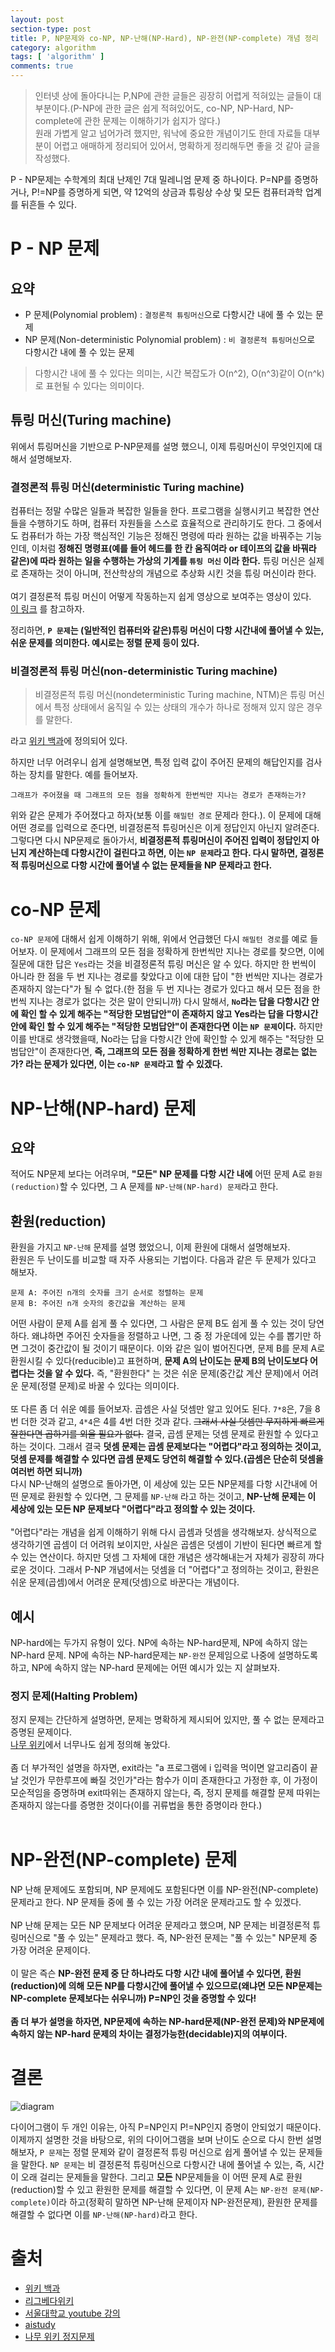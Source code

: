 ```yaml
---
layout: post
section-type: post
title: P, NP문제와 co-NP, NP-난해(NP-Hard), NP-완전(NP-complete) 개념 정리
category: algorithm
tags: [ 'algorithm' ]
comments: true
---
```


> 인터넷 상에 돌아다니는 P,NP에 관한 글들은 굉장히 어렵게 적혀있는 글들이 대부분이다.(P-NP에 관한 글은 쉽게 적혀있어도, co-NP, NP-Hard, NP-complete에 관한 문제는 이해하기가 쉽지가 않다.)  
> 원래 가볍게 알고 넘어가려 했지만, 워낙에 중요한 개념이기도 한데 자료들 대부분이 어렵고 애매하게 정리되어 있어서, 명확하게 정리해두면 좋을 것 같아 글을 작성했다.  

P - NP문제는 수학계의 최대 난제인 7대 밀레니엄 문제 중 하나이다. P=NP를 증명하거나, P!=NP를 증명하게 되면, 약 12억의 상금과 튜링상 수상 및 모든 컴퓨터과학 업계를 뒤흔들 수 있다.

# P - NP 문제

## 요약

- P 문제(Polynomial problem) : `결정론적 튜링머신`으로 다항시간 내에 풀 수 있는 문제
- NP 문제(Non-deterministic Polynomial problem) : `비 결정론적 튜링머신`으로 다항시간 내에 풀 수 있는 문제

> 다항시간 내에 풀 수 있다는 의미는, 시간 복잡도가 O(n^2), O(n^3)같이 O(n^k)로 표현될 수 있다는 의미이다.

## 튜링 머신(Turing machine)

위에서 튜링머신을 기반으로 P-NP문제를 설명 했으니, 이제 튜링머신이 무엇인지에 대해서 설명해보자.

### 결정론적 튜링 머신(deterministic Turing machine)

컴퓨터는 정말 수많은 일들과 복잡한 일들을 한다. 프로그램을 실행시키고 복잡한 연산들을 수행하기도 하며, 컴퓨터 자원들을 스스로 효율적으로 관리하기도 한다. 그 중에서도 컴퓨터가 하는 가장 핵심적인 기능은 정해진 명령에 따라 원하는 값을 바꿔주는 기능인데, 이처럼 **정해진 명령표(예를 들어 헤드를 한 칸 움직여라 or 테이프의 값을 바꿔라 같은)에 따라 원하는 일을 수행하는 가상의 기계를 `튜링 머신` 이라 한다.** 튜링 머신은 실제로 존재하는 것이 아니며, 전산학상의 개념으로 추상화 시킨 것을 튜링 머신이라 한다.  
<br />
여기 결정론적 튜링 머신이 어떻게 작동하는지 쉽게 영상으로 보여주는 영상이 있다.  
[이 링크](https://www.youtube.com/watch?v=DDu652WsYbc) 를 참고하자.

정리하면, **`P 문제`는 (일반적인 컴퓨터와 같은)튜링 머신이 다항 시간내에 풀어낼 수 있는, 쉬운 문제를 의미한다. 예시로는 정렬 문제 등이 있다.**

### 비결정론적 튜링 머신(non-deterministic Turing machine)

> 비결정론적 튜링 머신(nondeterministic Turing machine, NTM)은 튜링 머신에서 특정 상태에서 움직일 수 있는 상태의 개수가 하나로 정해져 있지 않은 경우를 말한다.

라고 [위키 백과](https://ko.wikipedia.org/wiki/%EB%B9%84%EA%B2%B0%EC%A0%95%EB%A1%A0%EC%A0%81_%ED%8A%9C%EB%A7%81_%EA%B8%B0%EA%B3%84)에 정의되어 있다.  

하지만 너무 어려우니 쉽게 설명해보면, 특정 입력 값이 주어진 문제의 해답인지를 검사하는 장치를 말한다. 예를 들어보자.
```
그래프가 주어졌을 때 그래프의 모든 점을 정확하게 한번씩만 지나는 경로가 존재하는가?
```
위와 같은 문제가 주어졌다고 하자(보통 이를 `해밀턴 경로` 문제라 한다.). 이 문제에 대해 어떤 경로를 입력으로 준다면, 비결정론적 튜링머신은 이게 정답인지 아닌지 알려준다.
그렇다면 다시 NP문제로 돌아가서, **비결정론적 튜링머신이 주어진 입력이 정답인지 아닌지  계산하는데 다항시간이 걸린다고 하면, 이는 `NP 문제`라고 한다. 다시 말하면, 결정론적 튜링머신으로 다항 시간에 풀어낼 수 없는 문제들을 NP 문제라고 한다.**

# co-NP 문제

`co-NP 문제`에 대해서 쉽게 이해하기 위해, 위에서 언급했던 다시 `해밀턴 경로`를 예로 들어보자. 이 문제에서 그래프의 모든 점을 정확하게 한번씩만 지나는 경로를 찾으면, 이에 질문에 대한 답은 `Yes`라는 것을 비결정론적 튜링 머신은 알 수 있다. 하지만 한 번씩이 아니라 한 점을 두 번 지나는 경로를 찾았다고 이에 대한 답이 "한 번씩만 지나는 경로가 존재하지 않는다"가 될 수 없다.(한 점을 두 번 지나는 경로가 있다고 해서 모든 점을 한 번씩 지나는 경로가 없다는 것은 말이 안되니까)
다시 말해서, **`No`라는 답을 다항시간 안에 확인 할 수 있게 해주는 "적당한 모범답안"이 존재하지 않고 Yes라는 답을 다항시간 안에 확인 할 수 있게 해주는 "적당한 모범답안"이 존재한다면 이는 `NP 문제`이다.** 하지만 이를 반대로 생각했을때, No라는 답을 다항시간 안에 확인할 수 있게 해주는 "적당한 모범답안"이 존재한다면, **즉, 그래프의 모든 점을 정확하게 한번 씩만 지나는 경로는 없는가? 라는 문제가 있다면, 이는 `co-NP 문제`라고 할 수 있겠다.**

# NP-난해(NP-hard) 문제

## 요약

적어도 NP문제 보다는 어려우며, **"모든" NP 문제를 다항 시간 내에** 어떤 문제 A로 `환원(reduction)`할 수 있다면, 그 A 문제를 `NP-난해(NP-hard) 문제`라고 한다.

## 환원(reduction)

환원을 가지고 `NP-난해` 문제를 설명 했었으니, 이제 환원에 대해서 설명해보자.  
환원은 두 난이도를 비교할 때 자주 사용되는 기법이다. 다음과 같은 두 문제가 있다고 해보자.

```
문제 A: 주어진 n개의 숫자를 크기 순서로 정렬하는 문제
문제 B: 주어진 n개 숫자의 중간값을 계산하는 문제
```

어떤 사람이 문제 A를 쉽게 풀 수 있다면, 그 사람은 문제 B도 쉽게 풀 수 있는 것이 당연하다. 왜냐하면 주어진 숫자들을 정렬하고 나면, 그 중 정 가운데에 있는 수를 뽑기만 하면 그것이 중간값이 될 것이기 때문이다. 이와 같은 일이 벌어진다면, 문제 B를 문제 A로 환원시킬 수 있다(reducible)고 표현하며, **문제 A의 난이도는 문제 B의 난이도보다 어렵다는 것을 알 수 있다.** 즉, "환원한다" 는 것은 쉬운 문제(중간값 계산 문제)에서 어려운 문제(정렬 문제)로 바꿀 수 있다는 의미이다.  
<br />
또 다른 좀 더 쉬운 예를 들어보자. 곱셈은 사실 덧셈만 알고 있어도 된다. `7*8`은, 7을 8번 더한 것과 같고, `4*4`은 4를 4번 더한 것과 같다. ~~그래서 사실 덧셈만 무지하게 빠르게 잘한다면 곱하기를 외울 필요가 없다.~~ 결국, 곱셈 문제는 덧셈 문제로 환원할 수 있다고 하는 것이다. 그래서 결국 **덧셈 문제는 곱셈 문제보다는 "어렵다"라고 정의하는 것이고, 덧셈 문제를 해결할 수 있다면 곱셈 문제도 당연히 해결할 수 있다.(곱셈은 단순히 덧셈을 여러번 하면 되니까)**
<br />
다시 NP-난해의 설명으로 돌아가면, 이 세상에 있는 모든 NP문제를 다항 시간내에 어떤 문제로 환원할 수 있다면, 그 문제를 `NP-난해` 라고 하는 것이고, **NP-난해 문제는 이 세상에 있는 모든 NP 문제보다 "어렵다"라고 정의할 수 있는 것이다.**  
<br />
"어렵다"라는 개념을 쉽게 이해하기 위해 다시 곱셈과 덧셈을 생각해보자. 상식적으로 생각하기엔 곱셈이 더 어려워 보이지만, 사실은 곱셈은 덧셈이 기반이 된다면 빠르게 할 수 있는 연산이다. 하지만 덧셈 그 자체에 대한 개념은 생각해내는거 자체가 굉장히 까다로운 것이다. 그래서 P-NP 개념에서는 덧셈을 더 "어렵다"고 정의하는 것이고, 환원은 쉬운 문제(곱셈)에서 어려운 문제(덧셈)으로 바꾼다는 개념이다.

## 예시

NP-hard에는 두가지 유형이 있다. NP에 속하는 NP-hard문제, NP에 속하지 않는 NP-hard 문제.
NP에 속하는 NP-hard문제는 `NP-완전` 문제임으로 나중에 설명하도록 하고, NP에 속하지 않는 NP-hard 문제에는 어떤 예시가 있는 지 살펴보자.

### 정지 문제(Halting Problem)

정지 문제는 간단하게 설명하면, 문제는 명확하게 제시되어 있지만, 풀 수 없는 문제라고 증명된 문제이다.  
[나무 위키](https://namu.wiki/w/%EC%A0%95%EC%A7%80%20%EB%AC%B8%EC%A0%9C)에서 너무나도 쉽게 정의해 놓았다.  
<br/>
좀 더 부가적인 설명을 하자면, exit라는 "a 프로그램에 i 입력을 먹이면 알고리즘이 끝날 것인가 무한루프에 빠질 것인가"라는 함수가 이미 존재한다고 가정한 후, 이 가정이 모순적임을 증명하며 exit따위는 존재하지 않는다, 즉, 정지 문제를 해결할 문제 따위는 존재하지 않는다를 증명한 것이다(이를 귀류법을 통한 증명이라 한다.)  
<br/>

# NP-완전(NP-complete) 문제

NP 난해 문제에도 포함되며, NP 문제에도 포함된다면 이를 NP-완전(NP-complete) 문제라고 한다.
NP 문제들 중에 풀 수 있는 가장 어려운 문제라고도 할 수 있겠다.  
<br/>
NP 난해 문제는 모든 NP 문제보다 어려운 문제라고 했으며, NP 문제는 비결정론적 튜링머신으로 "풀 수 있는" 문제라고 했다. 즉, NP-완전 문제는 "풀 수 있는" NP문제 중 가장 어려운 문제이다.    
<br/>
이 말은 즉슨 **NP-완전 문제 중 단 하나라도 다항 시간 내에 풀어낼 수 있다면, 환원(reduction)에 의해 모든 NP를 다항시간에 풀어낼 수 있으므로(왜냐면 모든 NP문제는 NP-complete 문제보다는 쉬우니까) P=NP인 것을 증명할 수 있다!**  
<br/>
**좀 더 부가 설명을 하자면, NP문제에 속하는 NP-hard문제(NP-완전 문제)와 NP문제에 속하지 않는 NP-hard 문제의 차이는 결정가능한(decidable)지의 여부이다.**


# 결론

![diagram](/images/posts/p_np.png)

다이어그램이 두 개인 이유는, 아직 P=NP인지 P!=NP인지 증명이 안되었기 때문이다.  
이제까지 설명한 것을 바탕으로, 위의 다이어그램을 보며 난이도 순으로 다시 한번 설명해보자, `P 문제`는 정렬 문제와 같이 결정론적 튜링 머신으로 쉽게 풀어낼 수 있는 문제들을 말한다. `NP 문제`는 비 결정론적 튜링머신으로 다항시간 내에 풀어낼 수 있는, 즉, 시간이 오래 걸리는 문제들을 말한다. 그리고 **모든** NP문제들을 이 어떤 문제 A로 환원(reduction)할 수 있고 환원한 문제를 해결할 수 있다면, 이 문제 A는 `NP-완전 문제(NP-complete)`이라 하고(정확히 말하면 NP-난해 문제이자 NP-완전문제), 환원한 문제를 해결할 수 없다면 이를 `NP-난해(NP-hard)`라고 한다.

# 출처

- [위키 백과](https://ko.wikipedia.org/wiki)
- [리그베다위키](http://rigvedawiki.net/w/P-NP%20%EB%AC%B8%EC%A0%9C)
- [서울대학교 youtube 강의](https://www.youtube.com/watch?v=SW0fRQQYkdA&t=898s)
- [aistudy](http://www.aistudy.com/computer/np_hard.htm)
- [나무 위키 정지문제](https://namu.wiki/w/%EC%A0%95%EC%A7%80%20%EB%AC%B8%EC%A0%9C)
